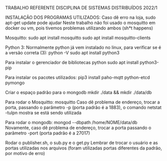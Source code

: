 
TRABALHO REFERENTE DISCIPLINA DE SISTEMAS DISTRIBUÍDOS 2022/1

INSTALAÇÃO DOS PROGRAMAS UTILIZADOS:
Caso dê erro na loja, sudo apt-get update pode ajudar
Neste trabalho não foi usado o mosquitto em docker ou vm, pois tivemos problemas
utilizando ambos (sh*t happens)

Mosquitto:
	sudo apt install mosquitto
	sudo apt install mosquitto-clients

Python 3:
Normalmente python já vem instalado no linux, para verificar se é a versão correta
(3): python -V 
	sudo apt install python3

Para instalar o gerenciador de bibliotecas python
	sudo apt install python3-pip

Para instalar os pacotes utilizados:
	pip3 install paho-mqtt python-etcd pymongo

Criar o espaço padrão para o mongodb
	mkdir ./data && mkdir ./data/db

Para rodar o Mosquitto:
	mosquitto
Caso dê problema de endereço, trocar a porta, passando o parâmetro -p
(porta padrão é a 1883), o comando netstat -tulpn mostra se está sendo utilizada


Para rodar o mongodb:
	mongod --dbpath /home/NOME/data/db
Novamente, caso dê problema de endereço, trocar a porta passando o parâmetro -port
(porta padrão é a 27017)

Rodar o publisher.sh, o sub.py e o get.py
Lembrar de trocar o usuário e as portas utilizadas nos arquivos (foram utilizadas
portas diferentes da padrão, por motivo de erro)
